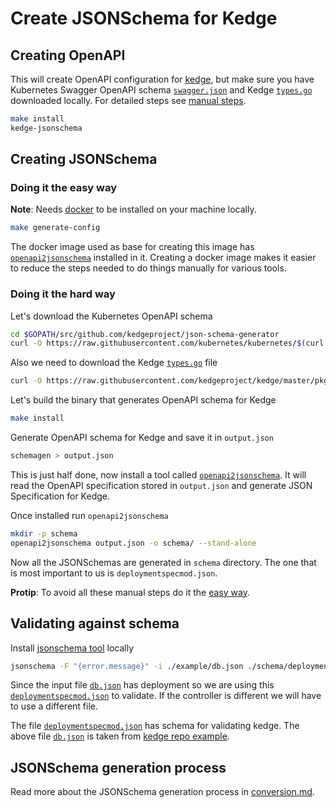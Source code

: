 # Create JSONSchema for Kedge

## Creating OpenAPI

This will create OpenAPI configuration for [kedge](https://github.com/kedgeproject/kedge),
but make sure you have Kubernetes Swagger OpenAPI schema [`swagger.json`](https://github.com/kubernetes/kubernetes/blob/master/api/openapi-spec/swagger.json)
and Kedge [`types.go`](https://github.com/kedgeproject/kedge/blob/master/pkg/spec/types.go)
downloaded locally. For detailed steps see [manual steps](https://github.com/kedgeproject/json-schema-generator#doing-it-the-hard-way).

```bash
make install
kedge-jsonschema
```

## Creating JSONSchema

### Doing it the easy way

**Note**: Needs [docker](https://docs.docker.com/engine/installation/) to be installed on
your machine locally.

```bash
make generate-config
```

The docker image used as base for creating this image has [`openapi2jsonschema`](https://github.com/garethr/openapi2jsonschema)
installed in it. Creating a docker image makes it easier to reduce the steps needed to do
things manually for various tools.

### Doing it the hard way

Let's download the Kubernetes OpenAPI schema

```bash
cd $GOPATH/src/github.com/kedgeproject/json-schema-generator
curl -O https://raw.githubusercontent.com/kubernetes/kubernetes/$(curl https://raw.githubusercontent.com/kedgeproject/json-schema-generator/master/scripts/k8s-release)/api/openapi-spec/swagger.json
```

Also we need to download the Kedge [`types.go`](https://github.com/kedgeproject/kedge/blob/master/pkg/spec/types.go)
file

```bash
curl -O https://raw.githubusercontent.com/kedgeproject/kedge/master/pkg/spec/types.go
```

Let's build the binary that generates OpenAPI schema for Kedge

```bash
make install
```

Generate OpenAPI schema for Kedge and save it in `output.json`

```bash
schemagen > output.json
```

This is just half done, now install a tool called [`openapi2jsonschema`](https://github.com/garethr/openapi2jsonschema).
It will read the OpenAPI specification stored in `output.json` and generate JSON Specification
for Kedge.

Once installed run `openapi2jsonschema`

```bash
mkdir -p schema
openapi2jsonschema output.json -o schema/ --stand-alone
```

Now all the JSONSchemas are generated in `schema` directory. The one that is most important
to us is `deploymentspecmod.json`.

**Protip**: To avoid all these manual steps do it the [easy way](https://github.com/kedgeproject/json-schema-generator#doing-it-the-easy-way).

## Validating against schema

Install [jsonschema tool](https://github.com/Julian/jsonschema) locally

```bash
jsonschema -F "{error.message}" -i ./example/db.json ./schema/deploymentspecmod.json
```
Since the input file [`db.json`](./example/db.json) has deployment so we are using this
[`deploymentspecmod.json`](./schema/deploymentspecmod.json) to validate. If the controller
is different we will have to use a different file.


The file [`deploymentspecmod.json`](https://github.com/kedgeproject/json-schema/blob/master/schema/deploymentspecmod.json)
has schema for validating kedge.
The above file [`db.json`](./example/db.json) is taken from [kedge repo example](https://github.com/kedgeproject/kedge/blob/master/examples/envFrom/db.yaml).

## JSONSchema generation process

Read more about the JSONSchema generation process in [conversion.md](conversion.md).
